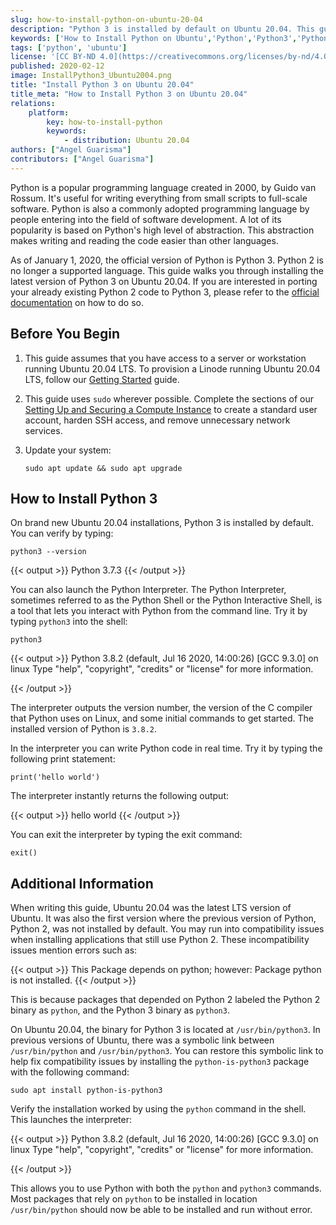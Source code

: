 ```yaml
---
slug: how-to-install-python-on-ubuntu-20-04
description: "Python 3 is installed by default on Ubuntu 20.04. This guide shows how to invoke Python 3 on Ubuntu 20.04 and how to install the python-is-python3 package."
keywords: ['How to Install Python on Ubuntu','Python','Python3','Python 2 end of life']
tags: ['python', 'ubuntu']
license: '[CC BY-ND 4.0](https://creativecommons.org/licenses/by-nd/4.0)'
published: 2020-02-12
image: InstallPython3_Ubuntu2004.png
title: "Install Python 3 on Ubuntu 20.04"
title_meta: "How to Install Python 3 on Ubuntu 20.04"
relations:
    platform:
        key: how-to-install-python
        keywords:
            - distribution: Ubuntu 20.04
authors: ["Angel Guarisma"]
contributors: ["Angel Guarisma"]
---
```


Python is a popular programming language created in 2000, by Guido van Rossum. It's useful for writing everything from small scripts to full-scale software. Python is also a commonly adopted programming language by people entering into the field of software development. A lot of its popularity is based on Python's high level of abstraction. This abstraction makes writing and reading the code easier than other languages.

As of January 1, 2020, the official version of Python is Python 3. Python 2 is no longer a supported language. This guide walks you through installing the latest version of Python 3 on Ubuntu 20.04. If you are interested in porting your already existing Python 2 code to Python 3, please refer to the [official documentation](https://docs.python.org/3/howto/pyporting.html) on how to do so.

## Before You Begin

1.  This guide assumes that you have access to a server or workstation running Ubuntu 20.04 LTS. To provision a Linode running Ubuntu 20.04 LTS, follow our [Getting Started](/docs/products/platform/get-started/) guide.

1.  This guide uses `sudo` wherever possible. Complete the sections of our [Setting Up and Securing a Compute Instance](/docs/products/compute/compute-instances/guides/set-up-and-secure/) to create a standard user account, harden SSH access, and remove unnecessary network services.

1.  Update your system:

        sudo apt update && sudo apt upgrade

## How to Install Python 3

On brand new Ubuntu 20.04 installations, Python 3 is installed by default. You can verify by typing:

    python3 --version

{{< output >}}
Python 3.7.3
{{< /output >}}

You can also launch the Python Interpreter. The Python Interpreter, sometimes referred to as the Python Shell or the Python Interactive Shell, is a tool that lets you interact with Python from the command line. Try it by typing `python3` into the shell:

    python3

{{< output >}}
Python 3.8.2 (default, Jul 16 2020, 14:00:26)
[GCC 9.3.0] on linux
Type "help", "copyright", "credits" or "license" for more information.
>>>
{{< /output >}}

The interpreter outputs the version number, the version of the C compiler that Python uses on Linux, and some initial commands to get started. The installed version of Python is `3.8.2`.

In the interpreter you can write Python code in real time. Try it by typing the following print statement:

    print('hello world')

The interpreter instantly returns the following output:

{{< output >}}
hello world
{{< /output >}}

You can exit the interpreter by typing the exit command:

    exit()

## Additional Information

When writing this guide, Ubuntu 20.04 was the latest LTS version of Ubuntu. It was also the first version where the previous version of Python, Python 2, was not installed by default. You may run into compatibility issues when installing applications that still use Python 2. These incompatibility issues mention errors such as:

{{< output >}}
This Package depends on python; however:
  Package python is not installed.
{{< /output >}}

This is because packages that depended on Python 2 labeled the Python 2 binary as `python`, and the Python 3 binary as `python3`.

On Ubuntu 20.04, the binary for Python 3 is located at `/usr/bin/python3`. In previous versions of Ubuntu, there was a symbolic link between `/usr/bin/python` and `/usr/bin/python3`. You can restore this symbolic link to help fix compatibility issues by installing the `python-is-python3` package with the following command:

    sudo apt install python-is-python3

Verify the installation worked by using the `python` command in the shell. This launches the interpreter:

{{< output >}}
Python 3.8.2 (default, Jul 16 2020, 14:00:26)
[GCC 9.3.0] on linux
Type "help", "copyright", "credits" or "license" for more information.
>>>
{{< /output >}}

This allows you to use Python with both the `python` and `python3` commands. Most packages that rely on `python` to be installed in location `/usr/bin/python` should now be able to be installed and run without error.
